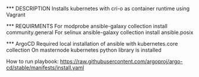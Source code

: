 *** DESCRIPTION
Installs kubernetes with cri-o as container runtime using Vagrant

*** REQUIRMENTS
For modprobe
ansible-galaxy collection install community.general
For selinux
ansible-galaxy collection install ansible.posix


*** ArgoCD
Required local installation of ansible with kubernetes.core collection
On masternode kubernetes python library is installed

How to run playbook:
https://raw.githubusercontent.com/argoproj/argo-cd/stable/manifests/install.yaml